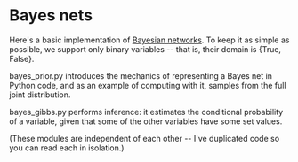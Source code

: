 # Bayes nets

Here's a basic implementation of [Bayesian
networks](https://en.wikipedia.org/wiki/Bayesian_network). To keep it
as simple as possible, we support only binary variables -- that is,
their domain is {True, False}.

bayes_prior.py introduces the mechanics of representing a Bayes net in
Python code, and as an example of computing with it, samples from the
full joint distribution.

bayes_gibbs.py performs inference: it estimates the conditional
probability of a variable, given that some of the other variables have
some set values.

(These modules are independent of each other -- I've duplicated code
so you can read each in isolation.)
